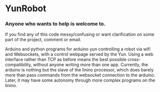 YunRobot
========

<h3>Anyone who wants to help is welcome to.</h3>
If you find any of this code messy/confusing or want clarification on some part of the project, comment or email.

Arduino and python programs for arduino yun controlling a robot via wifi and Websockets, with a control webpage served by the Yun. Using a web interface rather than TCP as before means the best possible cross-compatibility, without anyone writing more than one app.
Currently, the arduino is nothing but the slave of the linino processor, which does barely more than pass commands from the websocket connection to the arduino. Later, it may have some autonomy through more complex programs on the linino.
